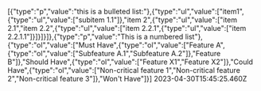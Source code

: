 [{"type":"p","value":"this is a bulleted list:"},{"type":"ul","value":["item1",{"type":"ul","value":["subitem 1.1"]},"item 2",{"type":"ul","value":["item 2.1","item 2.2",{"type":"ul","value":["item 2.2.1",{"type":"ul","value":["item 2.2.1.1"]}]}]}]},{"type":"p","value":"This is a numbered list"},{"type":"ol","value":["Must Have",{"type":"ol","value":["Feature A",{"type":"ol","value":["Subfeature A.1","Subfeature A.2"]},"Feature B"]},"Should Have",{"type":"ol","value":["Feature X1","Feature X2"]},"Could Have",{"type":"ol","value":["Non-critical feature 1","Non-critical feature 2","Non-critical feature 3"]},"Won't Have"]}] 2023-04-30T15:45:25.460Z